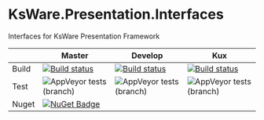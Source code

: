 # KsWare.Presentation.Interfaces
Interfaces for KsWare Presentation Framework

| |Master|Develop|Kux|
|---|---|---|---|
|Build|[![Build status](https://ci.appveyor.com/api/projects/status/4ctrpqfljbjyoe7i/branch/master?svg=true)](https://ci.appveyor.com/project/KsWare/ksware-presentation-interfaces/branch/master)|[![Build status](https://ci.appveyor.com/api/projects/status/4ctrpqfljbjyoe7i/branch/develop?svg=true)](https://ci.appveyor.com/project/KsWare/ksware-presentation-interfaces/branch/develop)|[![Build status](https://ci.appveyor.com/api/projects/status/4ctrpqfljbjyoe7i/branch/features/kux?svg=true)](https://ci.appveyor.com/project/KsWare/ksware-presentation-interfaces/branch/features/kux)|
|Test|![AppVeyor tests (branch)](https://img.shields.io/appveyor/tests/ksware/ksware-presentation-Interfaces/master)|![AppVeyor tests (branch)](https://img.shields.io/appveyor/tests/ksware/ksware-presentation-Interfaces/develop)|![AppVeyor tests (branch)](https://img.shields.io/appveyor/tests/ksware/ksware-presentation-Interfaces/features/kux)|
|Nuget|[![NuGet Badge](https://buildstats.info/nuget/KsWare.Presentation.Interfaces)](https://www.nuget.org/packages/KsWare.Presentation.Interfaces/)|
